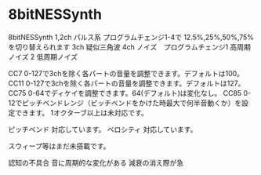 # 8bitNESSynth
8bitNESSynth
1,2ch パルス系 プログラムチェンジ1-4で 12.5%,25%,50%,75%を切り替えられます
3ch 疑似三角波
4ch ノイズ　プログラムチェンジ1 高周期ノイズ 2 低周期ノイズ

CC7 0-127で3chを除く各パートの音量を調整できます。デフォルトは100。
CC11 0-127で3chを除く各パートの音量を調整できます。デフォルトは127。
CC75 0-64でディケイを調整できます。64(デフォルト)は変化なし。
CC85 0-12でピッチベンドレンジ（ピッチベンドをかけた時最大で何半音動くか）を設定できます。
1オクターブ以上は未対応です。

ピッチベンド 対応しています。
ベロシティ 対応しています。

スウィープ等はまだ未搭載です。

認知の不具合
音に周期的な変化がある
減衰の消え際が急
